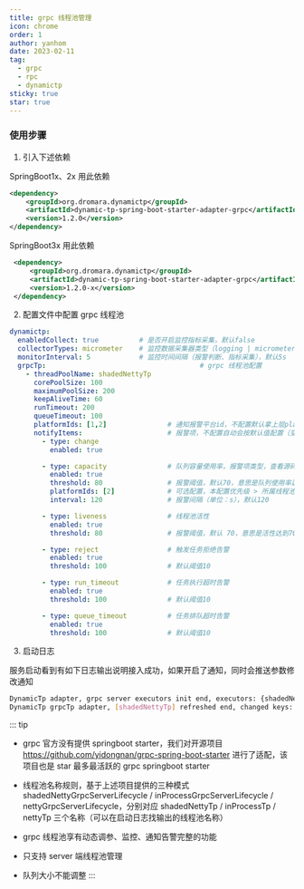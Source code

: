 ```yaml
---
title: grpc 线程池管理
icon: chrome
order: 1
author: yanhom
date: 2023-02-11
tag:
  - grpc
  - rpc
  - dynamictp
sticky: true
star: true
---
```


### 使用步骤

1. 引入下述依赖

SpringBoot1x、2x 用此依赖

```xml
<dependency>
    <groupId>org.dromara.dynamictp</groupId>
    <artifactId>dynamic-tp-spring-boot-starter-adapter-grpc</artifactId>
    <version>1.2.0</version>
</dependency>
```
SpringBoot3x 用此依赖

```xml
 <dependency>
     <groupId>org.dromara.dynamictp</groupId>
     <artifactId>dynamic-tp-spring-boot-starter-adapter-grpc</artifactId>
     <version>1.2.0-x</version>
 </dependency>
 ```

2. 配置文件中配置 grpc 线程池

```yaml
dynamictp:
  enabledCollect: true          # 是否开启监控指标采集，默认false
  collectorTypes: micrometer    # 监控数据采集器类型（logging | micrometer | internal_logging | JMX），默认micrometer
  monitorInterval: 5            # 监控时间间隔（报警判断、指标采集），默认5s
  grpcTp:                                      # grpc 线程池配置
    - threadPoolName: shadedNettyTp
      corePoolSize: 100
      maximumPoolSize: 200
      keepAliveTime: 60
      runTimeout: 200                             
      queueTimeout: 100
      platformIds: [1,2]               # 通知报警平台id，不配置默认拿上层platforms配置的所有平台
      notifyItems:                     # 报警项，不配置自动会按默认值配置（变更通知、容量报警、活性报警、拒绝报警、任务超时报警）
        - type: change
          enabled: true

        - type: capacity               # 队列容量使用率，报警项类型，查看源码 NotifyTypeEnum枚举类
          enabled: true
          threshold: 80                # 报警阈值，默认70，意思是队列使用率达到70%告警
          platformIds: [2]             # 可选配置，本配置优先级 > 所属线程池platformIds > 全局配置platforms
          interval: 120                # 报警间隔（单位：s），默认120

        - type: liveness               # 线程池活性
          enabled: true
          threshold: 80                # 报警阈值，默认 70，意思是活性达到70%告警

        - type: reject                 # 触发任务拒绝告警
          enabled: true
          threshold: 100               # 默认阈值10

        - type: run_timeout            # 任务执行超时告警
          enabled: true
          threshold: 100               # 默认阈值10

        - type: queue_timeout          # 任务排队超时告警
          enabled: true
          threshold: 100               # 默认阈值10
```

3. 启动日志

服务启动看到有如下日志输出说明接入成功，如果开启了通知，同时会推送参数修改通知

```bash
DynamicTp adapter, grpc server executors init end, executors: {shadedNettyTp=ExecutorWrapper(threadPoolName=shadedNettyTp, executor=java.util.concurrent.ThreadPoolExecutor@176b7d8[Running, pool size = 0, active threads = 0, queued tasks = 0, completed tasks = 0], threadPoolAliasName=null, notifyItems=[NotifyItem(platforms=null, enabled=true, type=liveness, threshold=70, interval=120, clusterLimit=1), NotifyItem(platforms=null, enabled=true, type=change, threshold=0, interval=1, clusterLimit=1), NotifyItem(platforms=null, enabled=true, type=capacity, threshold=70, interval=120, clusterLimit=1)], notifyEnabled=true), inProcessTp=ExecutorWrapper(threadPoolName=inProcessTp, executor=java.util.concurrent.ThreadPoolExecutor@176b7d8[Running, pool size = 0, active threads = 0, queued tasks = 0, completed tasks = 0], threadPoolAliasName=null, notifyItems=[NotifyItem(platforms=null, enabled=true, type=liveness, threshold=70, interval=120, clusterLimit=1), NotifyItem(platforms=null, enabled=true, type=change, threshold=0, interval=1, clusterLimit=1), NotifyItem(platforms=null, enabled=true, type=capacity, threshold=70, interval=120, clusterLimit=1)], notifyEnabled=true)}
DynamicTp grpcTp adapter, [shadedNettyTp] refreshed end, changed keys: [corePoolSize, maxPoolSize], corePoolSize: [0 => 100], maxPoolSize: [2147483647 => 200], keepAliveTime: [60 => 60]
```

::: tip
- grpc 官方没有提供 springboot starter，我们对开源项目 https://github.com/yidongnan/grpc-spring-boot-starter 进行了适配，该项目也是 star 最多最活跃的 grpc springboot starter

- 线程池名称规则，基于上述项目提供的三种模式 shadedNettyGrpcServerLifecycle / inProcessGrpcServerLifecycle / nettyGrpcServerLifecycle，分别对应 shadedNettyTp / inProcessTp / nettyTp 三个名称（可以在启动日志找输出的线程池名称）

- grpc 线程池享有动态调参、监控、通知告警完整的功能

- 只支持 server 端线程池管理

- 队列大小不能调整
:::